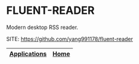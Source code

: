 # FLUENT-READER

 Modern desktop RSS reader.
 
 SITE: https://github.com/yang991178/fluent-reader

 | [Applications](https://portable-linux-apps.github.io/apps.html) | [Home](https://portable-linux-apps.github.io)
 | --- | --- |

